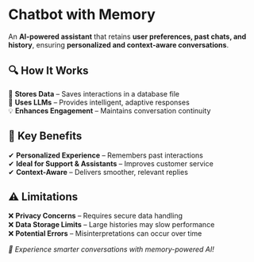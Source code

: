 # Chatbot with Memory  

An **AI-powered assistant** that retains **user preferences, past chats, and history**, ensuring **personalized and context-aware conversations**.  

## 🔍 How It Works  
📁 **Stores Data** – Saves interactions in a database file  
🤖 **Uses LLMs** – Provides intelligent, adaptive responses  
💡 **Enhances Engagement** – Maintains conversation continuity  

## 🌟 Key Benefits  
✔ **Personalized Experience** – Remembers past interactions  
✔ **Ideal for Support & Assistants** – Improves customer service  
✔ **Context-Aware** – Delivers smoother, relevant replies  

## ⚠️ Limitations  
❌ **Privacy Concerns** – Requires secure data handling  
❌ **Data Storage Limits** – Large histories may slow performance  
❌ **Potential Errors** – Misinterpretations can occur over time  

_🚀 Experience smarter conversations with memory-powered AI!_  
